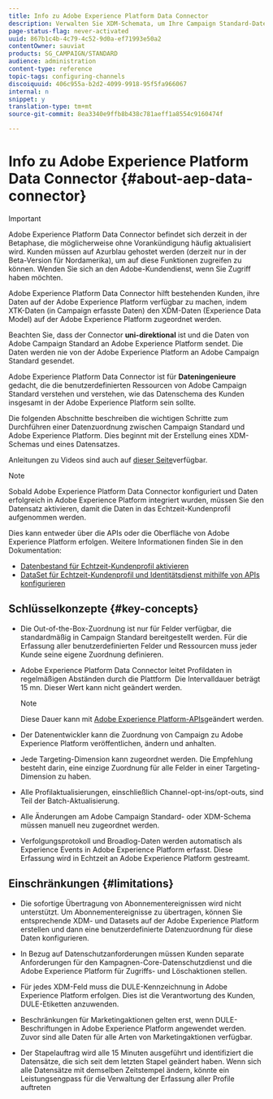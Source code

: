 ```yaml
---
title: Info zu Adobe Experience Platform Data Connector
description: Verwalten Sie XDM-Schemata, um Ihre Campaign Standard-Daten auf der Adobe Experience Platform verfügbar zu machen.
page-status-flag: never-activated
uuid: 867b1c4b-4c79-4c52-9d0a-ef71993e50a2
contentOwner: sauviat
products: SG_CAMPAIGN/STANDARD
audience: administration
content-type: reference
topic-tags: configuring-channels
discoiquuid: 406c955a-b2d2-4099-9918-95f5fa966067
internal: n
snippet: y
translation-type: tm+mt
source-git-commit: 8ea3340e9ffb8b438c781aeff1a8554c9160474f

---
```



# Info zu Adobe Experience Platform Data Connector {#about-aep-data-connector}

>[!IMPORTANT]
>
>Adobe Experience Platform Data Connector befindet sich derzeit in der Betaphase, die möglicherweise ohne Vorankündigung häufig aktualisiert wird. Kunden müssen auf Azurblau gehostet werden (derzeit nur in der Beta-Version für Nordamerika), um auf diese Funktionen zugreifen zu können. Wenden Sie sich an den Adobe-Kundendienst, wenn Sie Zugriff haben möchten.

Adobe Experience Platform Data Connector hilft bestehenden Kunden, ihre Daten auf der Adobe Experience Platform verfügbar zu machen, indem XTK-Daten (in Campaign erfasste Daten) den XDM-Daten (Experience Data Model) auf der Adobe Experience Platform zugeordnet werden.

Beachten Sie, dass der Connector **uni-direktional** ist und die Daten von Adobe Campaign Standard an Adobe Experience Platform sendet. Die Daten werden nie von der Adobe Experience Platform an Adobe Campaign Standard gesendet.

Adobe Experience Platform Data Connector ist für **Dateningenieure** gedacht, die die benutzerdefinierten Ressourcen von Adobe Campaign Standard verstehen und verstehen, wie das Datenschema des Kunden insgesamt in der Adobe Experience Platform sein sollte.

Die folgenden Abschnitte beschreiben die wichtigen Schritte zum Durchführen einer Datenzuordnung zwischen Campaign Standard und Adobe Experience Platform. Dies beginnt mit der Erstellung eines XDM-Schemas und eines Datensatzes.

Anleitungen zu Videos sind auch auf [dieser Seite](https://docs.adobe.com/content/help/en/campaign-learn/campaign-standard-tutorials/administrating/adobe-experience-platform-data-connector/understanding-the-adobe-experience-platform-data-connector.html)verfügbar.

>[!NOTE]
>Sobald Adobe Experience Platform Data Connector konfiguriert und Daten erfolgreich in Adobe Experience Platform integriert wurden, müssen Sie den Datensatz aktivieren, damit die Daten in das Echtzeit-Kundenprofil aufgenommen werden.
>
>Dies kann entweder über die APIs oder die Oberfläche von Adobe Experience Platform erfolgen. Weitere Informationen finden Sie in den Dokumentation:
>
>* [Datenbestand für Echtzeit-Kundenprofil aktivieren](https://www.adobe.io/apis/experienceplatform/home/tutorials/alltutorials.html#!api-specification/markdown/narrative/tutorials/data_ingestion_tutorial/data_ingestion_tutorial.md)
>* [DataSet für Echtzeit-Kundenprofil und Identitätsdienst mithilfe von APIs konfigurieren](https://www.adobe.io/apis/experienceplatform/home/tutorials/alltutorials.html#!api-specification/markdown/narrative/tutorials/unified_profile_dataset_tutorial/unified_profile_dataset_api_tutorial.md)


## Schlüsselkonzepte {#key-concepts}

* Die Out-of-the-Box-Zuordnung ist nur für Felder verfügbar, die standardmäßig in Campaign Standard bereitgestellt werden. Für die Erfassung aller benutzerdefinierten Felder und Ressourcen muss jeder Kunde seine eigene Zuordnung definieren.

* Adobe Experience Platform Data Connector leitet Profildaten in regelmäßigen Abständen durch die Plattform &#x200B; Die Intervalldauer beträgt 15 mn. Dieser Wert kann nicht geändert werden.

   >[!NOTE]
   >
   >Diese Dauer kann mit [Adobe Experience Platform-APIs](https://www.adobe.io/apis/experienceplatform/home/tutorials/alltutorials.html#!api-specification/markdown/narrative/tutorials/authenticate_to_acp_tutorial/authenticate_to_acp_tutorial.md)geändert werden.

* Der Datenentwickler kann die Zuordnung von Campaign zu Adobe Experience Platform veröffentlichen, ändern und anhalten.

* Jede Targeting-Dimension kann zugeordnet werden. Die Empfehlung besteht darin, eine einzige Zuordnung für alle Felder in einer Targeting-Dimension zu haben.

* Alle Profilaktualisierungen, einschließlich Channel-opt-ins/opt-outs, sind Teil der Batch-Aktualisierung.

* Alle Änderungen am Adobe Campaign Standard- oder XDM-Schema müssen manuell neu zugeordnet werden. &#x200B;

* Verfolgungsprotokoll und Broadlog-Daten werden automatisch als Experience Events in Adobe Experience Platform erfasst. Diese Erfassung wird in Echtzeit an Adobe Experience Platform gestreamt.

## Einschränkungen {#limitations}

* Die sofortige Übertragung von Abonnementereignissen wird nicht unterstützt. Um Abonnementereignisse zu übertragen, können Sie entsprechende XDM- und Datasets auf der Adobe Experience Platform erstellen und dann eine benutzerdefinierte Datenzuordnung für diese Daten konfigurieren.

* In Bezug auf Datenschutzanforderungen müssen Kunden separate Anforderungen für den Kampagnen-Core-Datenschutzdienst und die Adobe Experience Platform für Zugriffs- und Löschaktionen stellen.

* Für jedes XDM-Feld muss die DULE-Kennzeichnung in Adobe Experience Platform erfolgen. Dies ist die Verantwortung des Kunden, DULE-Etiketten anzuwenden.

* Beschränkungen für Marketingaktionen gelten erst, wenn DULE-Beschriftungen in Adobe Experience Platform angewendet werden. Zuvor sind alle Daten für alle Arten von Marketingaktionen verfügbar.

* Der Stapelauftrag wird alle 15 Minuten ausgeführt und identifiziert die Datensätze, die sich seit dem letzten Stapel geändert haben. Wenn sich alle Datensätze mit demselben Zeitstempel ändern, könnte ein Leistungsengpass für die Verwaltung der Erfassung aller Profile auftreten
